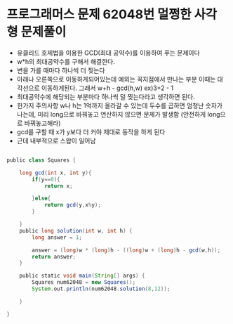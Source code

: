 # 프로그래머스 문제 62048번 멀쩡한 사각형 문제풀이

* 유클리드 호제법을 이용한 GCD(최대 공약수)를 이용하여 푸는 문제이다
* w*h의 최대공약수를 구해서 해결한다.
* 변을 가를 때마다 하나씩 더 찢는다
* 아래나 오른쪽으로 이동하게되어있는데 예외는 꼭지점에서 만나는 부분 이때는 대각선으로 이동하게된다.
그래서 w+h - gcd(h,w) ex)3+2 - 1
* 최대공약수에 해당되는 부분마다 하나씩 덜 찢는다라고 생각하면 된다.
* 한가지 주의사항 w나 h는 1억까지 올라갈 수 있는데 두수를 곱하면 엄청난 숫자가 나는데, 
미리 long으로 바꿔놓고 연산하지 않으면 문제가 발생함 (안전하게 long으로 바꿔놓고해라) 
* gcd를 구할 때 x가 y보다 더 커야 제대로 동작을 하게 된다
* 근데 내부적으로 스왑이 일어남

```groovy

public class Squares {

    long gcd(int x, int y){
        if(y==0){
            return x;

        }else{
            return gcd(y,x%y);
        }

    }
    public long solution(int w, int h) {
        long answer = 1;

        answer = (long)w * (long)h - ((long)w + (long)h - gcd(w,h));
        return answer;
    }

    public static void main(String[] args) {
        Squares num62048 = new Squares();
        System.out.println(num62048.solution(8,12));

    }

}
```